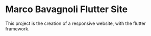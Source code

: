 # Marco Bavagnoli Flutter Site

This project is the creation of a responsive website, with the flutter framework.
